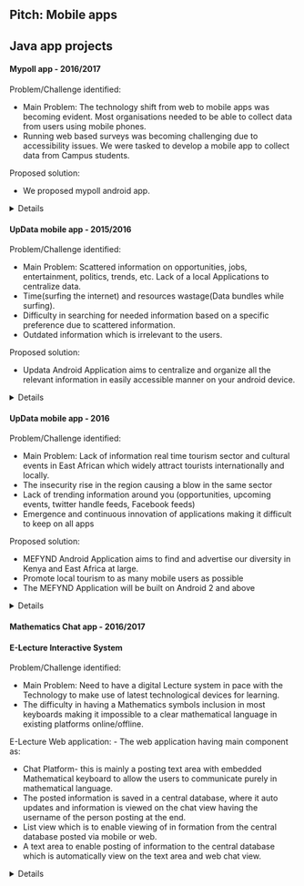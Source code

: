 ## Pitch: Mobile apps

## Java app projects

#### Mypoll app - 2016/2017

Problem/Challenge identified: 
* Main Problem: The technology shift from web to mobile apps was becoming evident. Most organisations needed to be able to collect data from users using mobile phones. 
* Running web based surveys was becoming challenging due to accessibility issues. We were tasked to develop a mobile app to collect data from Campus students.

Proposed solution: 
* We proposed mypoll android app.

<details>
<table>
  <tr>
    <td><img src="./presentations/mypoll/mypoll1.png"></td>
    <td><img src="./presentations/mypoll/mypoll2.png"></td>
  </tr>
 </table>

 ###### Credits: 
 Masterclass Ltd Kenya for the opportunity as a developer
</details>


#### UpData mobile app - 2015/2016

Problem/Challenge identified: 
* Main Problem: Scattered information on opportunities, jobs, entertainment, politics, trends, etc. 
Lack of a local Applications to centralize data.
* Time(surfing the internet) and resources wastage(Data bundles while surfing).
* Difficulty in searching for needed information based on a specific preference due to scattered information.
* Outdated information which is irrelevant to the users.

Proposed solution: 
* Updata Android Application aims to centralize and organize all the relevant information in easily accessible manner on your android device.


<details>
<table>
  <tr>
    <td><img src="./presentations/updata/updata1.png"></td>
    <td><img src="./presentations/updata/updata2.png"></td>
    <td><img src="./presentations/updata/updata3.png"></td>
    <td><img src="./presentations/updata/updata4.png"></td>
  </tr>
 </table>
</details>


#### UpData mobile app - 2016

Problem/Challenge identified: 
* Main Problem: Lack of information real time tourism sector and cultural events in East African which widely attract tourists internationally and locally.
* The insecurity rise in the region causing a blow in the same sector
* Lack of trending information around you (opportunities, upcoming events, twitter handle feeds, Facebook feeds) 
* Emergence and continuous innovation of applications making it difficult to keep on all apps

Proposed solution: 
* MEFYND Android Application aims to find and advertise our diversity in Kenya and East Africa at large.
* Promote local tourism to as many mobile users as possible
* The MEFYND Application will be built on Android 2 and above

<details>
<table>
  <tr>
    <td><img src="./presentations/talii/talii1.png"></td>
    <td><img src="./presentations/talii/talii2.png"></td>
  </tr>
 </table>

 ###### Credits: 
 Kento for mentorship and guidance developing this application

</details>


#### Mathematics Chat app - 2016/2017
#### E-Lecture Interactive System

Problem/Challenge identified: 
* Main Problem: Need to have a digital Lecture system in pace with the Technology to make use of latest technological devices for learning.
* The difficulty in having a Mathematics symbols inclusion in most keyboards making it impossible to a clear mathematical language in existing platforms online/offline.

E-Lecture Web application:  - The web application having main component as: 
* Chat Platform- this is mainly a posting text area with embedded Mathematical keyboard to allow the users to communicate purely in mathematical language.
* The posted information is saved in a central database, where it auto updates and information is viewed on the chat view having the username of the person posting at the end.
* List view which is to enable viewing of in formation from the central database posted via mobile or web.
* A text area to enable posting of information to the central database which is automatically view on the text area and web chat view.

<details>
<img src="./presentations/scie_chat/scie_chat1.jpg">
<table>
  <tr>
    <td><img src="./presentations/scie_chat/scie_chat2.png"></td>
    <td><img src="./presentations/scie_chat/scie_chat3.png"></td>
  </tr>
 </table>

 ###### Credits: 
 Dr. Waweru Kamaku (PhD), Lecturer JKUAT - Department of Pure and Applied Mathematics
</details>